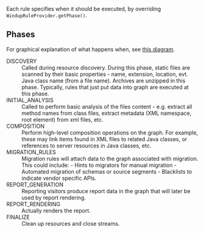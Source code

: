 Each rule specifies when it should be executed, by overriding `WindupRuleProvider.getPhase()`.

## Phases

For graphical explanation of what happens when, see [this diagram](https://docs.google.com/drawings/d/1IMnds3Qu8Wwcf7_mr7NJ9a3YgtcGJ7dejl09EhWl7Vc/edit).


<dl>
<dt>DISCOVERY
<dd>Called during resource discovery. During this phase, static files are scanned by their basic properties - name, extension, location, evt. Java class name (from a file name). Archives are unzipped in this phase. Typically, rules that just put data into graph are executed at this phase. 

<dt>INITIAL_ANALYSIS
<dd>Called to perform basic analysis of the files content - e.g. extract all method names from class files, extract metadata (XML namespace, root element) from xml files, etc.


<dt>COMPOSITION
<dd>
     Perform high-level composition operations on the graph.
     For example, these may link items found in XML files to related Java classes, or references to server resources in Java classes, etc.

<dt>MIGRATION_RULES
<dd>
     Migration rules will attach data to the graph associated with migration. This could include:
     - Hints to migrators for manual migration
     - Automated migration of schemas or source segments
     - Blacklists to indicate vendor specific APIs.

<dt>REPORT_GENERATION
<dd>     Reporting visitors produce report data in the graph that will later be used by report rendering.


<dt>REPORT_RENDERING
<dd>     Actually renders the report.


<dt>FINALIZE
<dd>     Clean up resources and close streams.

</dl>
